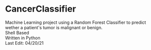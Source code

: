 # CancerClassifier
Machine Learning project using a Random Forest Classifier to predict wether a patient's tumor is malignant or benign.   
Shell Based  
Written in Python  
Last Edit: 04/20/21
